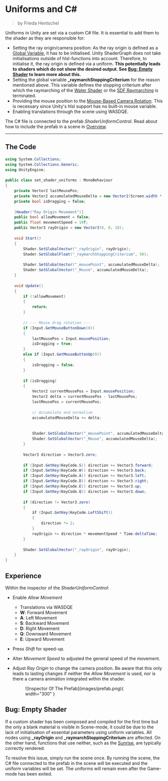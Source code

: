 <div class="container">
    <h1 class="main-heading">Uniforms and C#</h1>
    <blockquote class="author">by Frieda Hentschel</blockquote>
</div>

Uniforms in Unity are set via a custom C# file. It is essential to add them to the shader as they are responsible for:

- Setting the ray origin/camera position: As the ray origin is defined as a [Global Variable](globalVariables.md), it has to be initialised. Unity ShaderGraph does not take initialisations outside of hlsl-functions into account. Therefore, to initialise it, the ray origin is defined via a uniform. **This potentially leads to shaders which do not show the desired output. See [Bug: Empty Shader](#bug-empty-shader) to learn more about this.**
- Setting the global variable **_raymarchStoppingCriterium** for the reason mentioned above. This variable defines the stopping criterium after which the raymarching of the [Water Shader](water/waterSurface.md) or the [SDF Raymarching](sdfs/raymarching.md) is terminated. 
- Providing the mouse position to the [Mouse-Based Camera Rotation](camera/mouseBasedMovement.md). This is necessary since Unity's hlsl support has no built-in mouse variable.
- Enabling translations through the scene using WASDQE.  

The C# file is connected to the prefab *ShaderUniformControl*. Read about how to include the prefab in a scene in [Overview](../unity.md).

---

## The Code

``` cs
using System.Collections;
using System.Collections.Generic;
using UnityEngine;

public class set_shader_uniforms : MonoBehaviour
{
    private Vector2 lastMousePos;
    private Vector2 accumulatedMouseDelta = new Vector2(Screen.width * 0.5f, Screen.height * 0.5f);
    private bool isDragging = false;

    [Header("Ray Origin Movement")]
    public bool allowMovement = false;
    public float movementSpeed = 10f;
    public Vector3 rayOrigin = new Vector3(0, 0, 10);

    void Start()
    {
        Shader.SetGlobalVector("_rayOrigin", rayOrigin);
        Shader.SetGlobalFloat("_raymarchStoppingCriterium", 50);

        Shader.SetGlobalVector("_mousePoint", accumulatedMouseDelta);
        Shader.SetGlobalVector("_Mouse", accumulatedMouseDelta);
    }

    void Update()
    {
        if (!allowMovement)
        {
            return;
        }

        // --- Mouse drag rotation ---
        if (Input.GetMouseButtonDown(0))
        {
            lastMousePos = Input.mousePosition;
            isDragging = true;
        }
        else if (Input.GetMouseButtonUp(0))
        {
            isDragging = false;
        }

        if (isDragging)
        {
            Vector2 currentMousePos = Input.mousePosition;
            Vector2 delta = currentMousePos - lastMousePos;
            lastMousePos = currentMousePos;

            // Accumulate and normalize
            accumulatedMouseDelta += delta;


            Shader.SetGlobalVector("_mousePoint", accumulatedMouseDelta);
            Shader.SetGlobalVector("_Mouse", accumulatedMouseDelta);
        }

        Vector3 direction = Vector3.zero;

        if (Input.GetKey(KeyCode.S)) direction += Vector3.forward;
        if (Input.GetKey(KeyCode.W)) direction += Vector3.back;
        if (Input.GetKey(KeyCode.A)) direction += Vector3.left;
        if (Input.GetKey(KeyCode.D)) direction += Vector3.right;
        if (Input.GetKey(KeyCode.E)) direction += Vector3.up;
        if (Input.GetKey(KeyCode.Q)) direction += Vector3.down;

        if (direction != Vector3.zero)
        {
            if (Input.GetKey(KeyCode.LeftShift))
            {
                direction *= 2;
            }
            rayOrigin += direction * movementSpeed * Time.deltaTime;
        }

        Shader.SetGlobalVector("_rayOrigin", rayOrigin);
    }
}
```

## Experience

Within the inspector of the *ShaderUniformControl*:

- Enable *Allow Movement*
    - Translations via WASDQE
    - **W**: Forward Movement
    - **A**: Left Movement
    - **S**: Backward Movement
    - **D**: Right Movement
    - **Q**: Downward Movement
    - **E**: Upward Movement
- Press *Shift* for speed-up.
- Alter *Movement Speed* to adjusted the general speed of the movement. 
- Adjust *Ray Origin* to change the camera position. Be aware that this only leads to lasting changes if neither the *Allow Movement* is used, nor is there a camera animation integrated within the shader.

    <figure markdown="span">
        ![Inspector Of The Prefab](images/prefab.png){ width="300" }
    </figure>

## Bug: Empty Shader

If a custom shader has been composed and compiled for the first time but the only a blank material is visible in Scene-mode, it could be due to the lack of initialisation of essential parameters using uniform variables. All nodes using **_rayOrigin** and **_raymarchStoppingCriterium** are affected. On the other hand, functions that use neither, such as the [Sunrise](lighting/sunriseLight.md), are typically correctly rendered. 

To resolve this issue, simply run the scene once. By running the scene, the C# file connected to the prefab in the scene will be executed and the uniform variables will be set. The uniforms will remain even after the Game-mode has been exited.